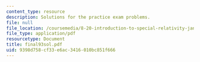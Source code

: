 ```yaml
---
content_type: resource
description: Solutions for the practice exam problems.
file: null
file_location: /coursemedia/8-20-introduction-to-special-relativity-january-iap-2005/9398d758cf33e6ac3416010bc851f666_final93sol.pdf
file_type: application/pdf
resourcetype: Document
title: final93sol.pdf
uid: 9398d758-cf33-e6ac-3416-010bc851f666
---
```

